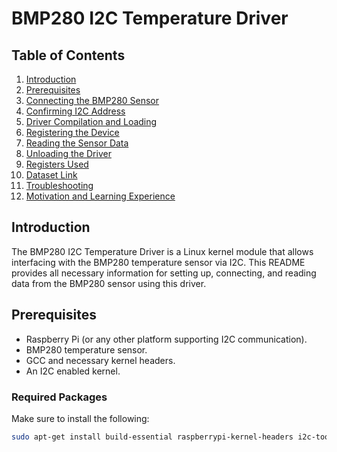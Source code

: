 # BMP280 I2C Temperature Driver

## Table of Contents
1. [Introduction](#introduction)
2. [Prerequisites](#prerequisites)
3. [Connecting the BMP280 Sensor](#connecting-the-bmp280-sensor)
4. [Confirming I2C Address](#confirming-i2c-address)
5. [Driver Compilation and Loading](#driver-compilation-and-loading)
6. [Registering the Device](#registering-the-device)
7. [Reading the Sensor Data](#reading-the-sensor-data)
8. [Unloading the Driver](#unloading-the-driver)
9. [Registers Used](#registers-used)
10. [Dataset Link](#dataset-link)
11. [Troubleshooting](#troubleshooting)
12. [Motivation and Learning Experience](#motivation-and-learning-experience)

## Introduction
The BMP280 I2C Temperature Driver is a Linux kernel module that allows interfacing with the BMP280 temperature sensor via I2C. This README provides all necessary information for setting up, connecting, and reading data from the BMP280 sensor using this driver.

## Prerequisites
- Raspberry Pi (or any other platform supporting I2C communication).
- BMP280 temperature sensor.
- GCC and necessary kernel headers.
- An I2C enabled kernel.

### Required Packages
Make sure to install the following:
```bash
sudo apt-get install build-essential raspberrypi-kernel-headers i2c-tools

